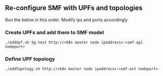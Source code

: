 
## Re-configure SMF with UPFs and topologies

Run the below in this order. Modify ips and ports accordingly

### Create UPFs and add them to SMF model

```
./addUpf.sh 5g-test http://<k8s master node ipaddress>:<smf-api nodeport>
```

### Define UPF topology

```
./addTopology.sh http://<k8s master node ipaddress>:<smf-ext nodeport>
```